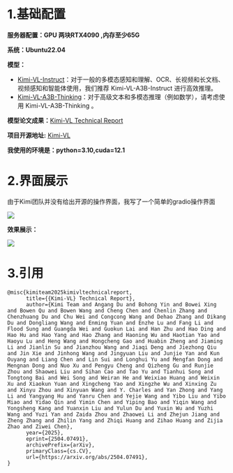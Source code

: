 # 1.基础配置
**服务器配置：GPU 两块RTX4090 ,内存至少65G**

**系统：Ubuntu22.04**

**模型：**

+ [Kimi-VL-Instruct]([https://huggingface.co/moonshotai/Kimi-VL-A3B-Instruct)：对于一般的多模态感知和理解、OCR、长视频和长文档、视频感知和智能体使用，我们推荐 Kimi-VL-A3B-Instruct 进行高效推理。
+ [Kimi-VL-A3B-Thinking](https://huggingface.co/moonshotai/Kimi-VL-A3B-Thinking)：对于高级文本和多模态推理（例如数学），请考虑使用 Kimi-VL-A3B-Thinking 。

**模型论文成果：**[Kimi-VL Technical Report](https://arxiv.org/abs/2504.07491)  

**项目开源地址:**  [Kimi-VL](https://github.com/MoonshotAI/Kimi-VL?tab=readme-ov-file)

**我使用的环境是：python=3.10,cuda=12.1**

# 2.界面展示
由于Kimi团队并没有给出开源的操作界面，我写了一个简单的gradio操作界面

![](https://cdn.nlark.com/yuque/0/2025/png/55420051/1744866199604-7157e12e-8499-46d7-a8e2-bf7091fbc1b9.png)

**效果展示：**

![](https://cdn.nlark.com/yuque/0/2025/png/55420051/1744866216142-b7fb8ee2-f7e1-4f5e-ae47-697b0b585b8f.png)

# 3.引用
```plain
@misc{kimiteam2025kimivltechnicalreport,
      title={{Kimi-VL} Technical Report}, 
      author={Kimi Team and Angang Du and Bohong Yin and Bowei Xing and Bowen Qu and Bowen Wang and Cheng Chen and Chenlin Zhang and Chenzhuang Du and Chu Wei and Congcong Wang and Dehao Zhang and Dikang Du and Dongliang Wang and Enming Yuan and Enzhe Lu and Fang Li and Flood Sung and Guangda Wei and Guokun Lai and Han Zhu and Hao Ding and Hao Hu and Hao Yang and Hao Zhang and Haoning Wu and Haotian Yao and Haoyu Lu and Heng Wang and Hongcheng Gao and Huabin Zheng and Jiaming Li and Jianlin Su and Jianzhou Wang and Jiaqi Deng and Jiezhong Qiu and Jin Xie and Jinhong Wang and Jingyuan Liu and Junjie Yan and Kun Ouyang and Liang Chen and Lin Sui and Longhui Yu and Mengfan Dong and Mengnan Dong and Nuo Xu and Pengyu Cheng and Qizheng Gu and Runjie Zhou and Shaowei Liu and Sihan Cao and Tao Yu and Tianhui Song and Tongtong Bai and Wei Song and Weiran He and Weixiao Huang and Weixin Xu and Xiaokun Yuan and Xingcheng Yao and Xingzhe Wu and Xinxing Zu and Xinyu Zhou and Xinyuan Wang and Y. Charles and Yan Zhong and Yang Li and Yangyang Hu and Yanru Chen and Yejie Wang and Yibo Liu and Yibo Miao and Yidao Qin and Yimin Chen and Yiping Bao and Yiqin Wang and Yongsheng Kang and Yuanxin Liu and Yulun Du and Yuxin Wu and Yuzhi Wang and Yuzi Yan and Zaida Zhou and Zhaowei Li and Zhejun Jiang and Zheng Zhang and Zhilin Yang and Zhiqi Huang and Zihao Huang and Zijia Zhao and Ziwei Chen},
      year={2025},
      eprint={2504.07491},
      archivePrefix={arXiv},
      primaryClass={cs.CV},
      url={https://arxiv.org/abs/2504.07491}, 
}
```

<font style="color:rgb(51, 51, 51);">  
</font>





